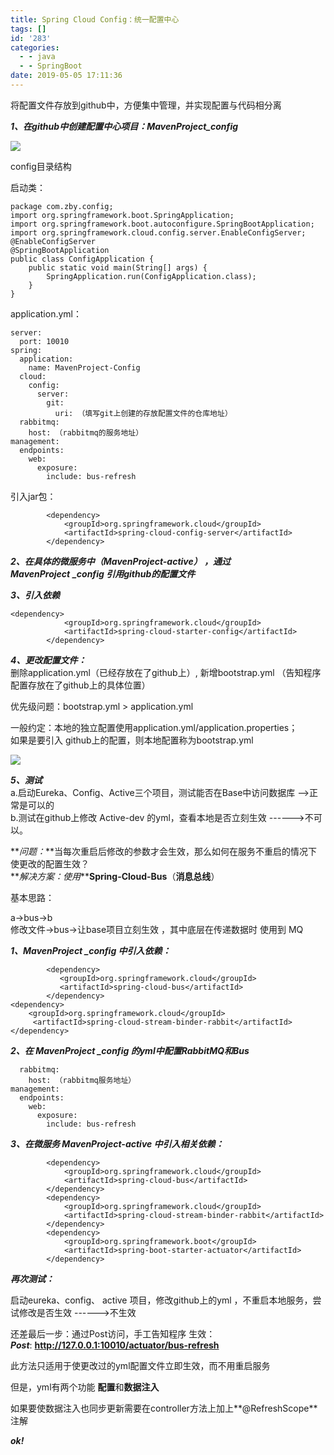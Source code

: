 ```yaml
---
title: Spring Cloud Config：统一配置中心
tags: []
id: '283'
categories:
  - - java
  - - SpringBoot
date: 2019-05-05 17:11:36
---
```


将配置文件存放到github中，方便集中管理，并实现配置与代码相分离

**_1、在github中创建配置中心项目：MavenProject\_config_**

![](https://www.zby123.club/wp-content/uploads/2019/05/KXUYOQ2PXLRU2AJHNBQ.png)

config目录结构

启动类：

```
package com.zby.config;
import org.springframework.boot.SpringApplication;
import org.springframework.boot.autoconfigure.SpringBootApplication;
import org.springframework.cloud.config.server.EnableConfigServer;
@EnableConfigServer
@SpringBootApplication
public class ConfigApplication {
    public static void main(String[] args) {
        SpringApplication.run(ConfigApplication.class);
    }
}
```

application.yml：

```
server:
  port: 10010
spring:
  application:
    name: MavenProject-Config
  cloud:
    config:
      server:
        git:
          uri: （填写git上创建的存放配置文件的仓库地址）
  rabbitmq:
    host: （rabbitmq的服务地址）
management:
  endpoints:
    web:
      exposure:
        include: bus-refresh
```

引入jar包：

```
        <dependency>
            <groupId>org.springframework.cloud</groupId>
            <artifactId>spring-cloud-config-server</artifactId>
        </dependency>
```

**_2、在具体的微服务中（MavenProject-active） ，通过_**  
**_MavenProject_** **_\_config 引用github的配置文件_**

**_3、引入依赖_**

```
<dependency>
            <groupId>org.springframework.cloud</groupId>
            <artifactId>spring-cloud-starter-config</artifactId>
        </dependency>
```

**_4、更改配置文件：_**  
删除application.yml（已经存放在了github上）, 新增bootstrap.yml （告知程序配置存放在了github上的具体位置）

  
优先级问题：bootstrap.yml > application.yml  

一般约定：本地的独立配置使用application.yml/application.properties；  
如果是要引入 github上的配置，则本地配置称为bootstrap.yml  

![](https://www.zby123.club/wp-content/uploads/2019/05/4H35WA4GQUXF8K149FH2-1024x578.png)

**_5、测试_**  
a.启动Eureka、Config、Active三个项目，测试能否在Base中访问数据库 -->正常是可以的  
b.测试在github上修改 Active-dev 的yml，查看本地是否立刻生效 ------>不可以。

**_问题：_**当每次重启后修改的参数才会生效，那么如何在服务不重启的情况下使更改的配置生效？  
**_解决方案：使用_****Spring-Cloud-Bus**（**消息总线**）

基本思路：

a->bus->b  
修改文件->bus->让base项目立刻生效 ，其中底层在传递数据时 使用到 MQ

**_1、MavenProject \_config 中引入依赖：_**

```
        <dependency>
           <groupId>org.springframework.cloud</groupId>
           <artifactId>spring-cloud-bus</artifactId>
        </dependency>
<dependency>
    <groupId>org.springframework.cloud</groupId>
     <artifactId>spring-cloud-stream-binder-rabbit</artifactId>
</dependency>
```

_**2、在 MavenProject \_config 的yml中配置RabbitMQ和Bus**_

```
  rabbitmq:
    host: （rabbitmq服务地址）
management:
  endpoints:
    web:
      exposure:
        include: bus-refresh
```

**_3、在微服务 MavenProject-active 中引入相关依赖：_**

```
        <dependency>
            <groupId>org.springframework.cloud</groupId>
            <artifactId>spring-cloud-bus</artifactId>
        </dependency>
        <dependency>
            <groupId>org.springframework.cloud</groupId>
            <artifactId>spring-cloud-stream-binder-rabbit</artifactId>
        </dependency>
        <dependency>
            <groupId>org.springframework.boot</groupId>
            <artifactId>spring-boot-starter-actuator</artifactId>
        </dependency>
```

**_再次测试：_**

启动eureka、config、 active 项目，修改github上的yml ，不重启本地服务，尝试修改是否生效 ------>不生效

  
还差最后一步：通过Post访问，手工告知程序 生效：  
**_Post_**: **http://127.0.0.1:10010/actuator/bus-refresh**

此方法只适用于使更改过的yml配置文件立即生效，而不用重启服务

但是，yml有两个功能 **配置**和**数据注入**

如果要使数据注入也同步更新需要在controller方法上加上**@RefreshScope**注解

_**ok!**_